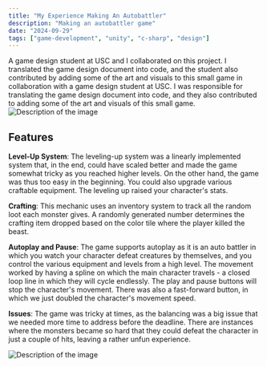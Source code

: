 ```yaml
---
title: "My Experience Making An Autobattler"
description: "Making an autobattler game"
date: "2024-09-29"
tags: ["game-development", "unity", "c-sharp", "design"]
---
```


A game design student at USC and I collaborated on this project. I translated the game design document into code, and the student also contributed by adding some of the art and visuals to this small game in collaboration with a game design student at USC. I was responsible for translating the game design document into code, and they also contributed to adding some of the art and visuals of this small game.
![Description of the image](/AutoGame-1.jpg)
## Features
**Level-Up System**: The leveling-up system was a linearly implemented system that, in the end, could have scaled better and made the game somewhat tricky as you reached higher levels. On the other hand, the game was thus too easy in the beginning. You could also upgrade various craftable equipment. The leveling up raised your character's stats.

**Crafting**: This mechanic uses an inventory system to track all the random loot each monster gives. A randomly generated number determines the crafting item dropped based on the color tile where the player killed the beast.

**Autoplay and Pause**: The game supports autoplay as it is an auto battler in which you watch your character defeat creatures by themselves, and you control the various equipment and levels from a high level. The movement worked by having a spline on which the main character travels - a closed loop line in which they will cycle endlessly. The play and pause buttons will stop the character's movement. There was also a fast-forward button, in which we just doubled the character's movement speed.

**Issues**: The game was tricky at times, as the balancing was a big issue that we needed more time to address before the deadline. There are instances where the monsters became so hard that they could defeat the character in just a couple of hits, leaving a rather unfun experience.


![Description of the image](/AutoGame-2.jpg)
